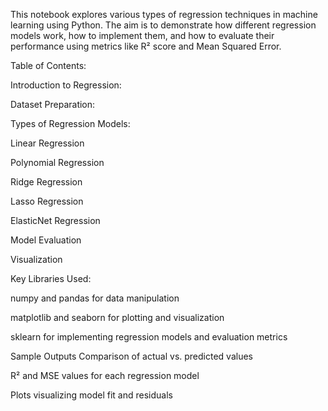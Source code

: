 This notebook explores various types of regression techniques in machine learning using Python. The aim is to demonstrate how different regression models work, how to implement them, and how to evaluate their performance using metrics like R² score and Mean Squared Error.

Table of Contents:

Introduction to Regression:

Dataset Preparation:

Types of Regression Models:

Linear Regression

Polynomial Regression

Ridge Regression

Lasso Regression

ElasticNet Regression

Model Evaluation

Visualization

Key Libraries Used:

numpy and pandas for data manipulation

matplotlib and seaborn for plotting and visualization

sklearn for implementing regression models and evaluation metrics

Sample Outputs
Comparison of actual vs. predicted values

R² and MSE values for each regression model

Plots visualizing model fit and residuals
